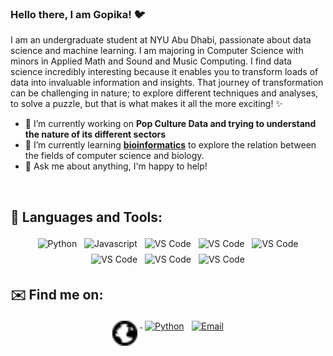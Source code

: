 ### Hello there, I am Gopika! :bird:

I am an undergraduate student at NYU Abu Dhabi, passionate about data science and machine learning. I am majoring in Computer Science with minors in Applied Math and Sound and Music Computing. I find data science incredibly interesting because it enables you to transform loads of data into invaluable information and insights. That journey of transformation can be challenging in nature; to explore different techniques and analyses, to solve a puzzle, but that is what makes it all the more exciting! ✨

- 🔭 I’m currently working on <b>Pop Culture Data and trying to understand the nature of its different sectors</b>
- 🌱 I’m currently learning <b><a href="https://www.coursera.org/learn/dna-analysis">bioinformatics</a></b> to explore the relation between the fields of computer science and biology. 
- 💬 Ask me about anything, I'm happy to help!

<br />

## 🧰 Languages and Tools:
<p align="center">
<img src="https://img.shields.io/badge/Python-FFD43B?style=for-the-badge&logo=python&logoColor=darkgreen" alt="Python" height="40" style="vertical-align:top; margin:4px">
<img src="https://img.shields.io/badge/C%2B%2B-00599C?style=for-the-badge&logo=c%2B%2B&logoColor=white" alt="Javascript" height="40" style="vertical-align:top; margin:4px">
<img src="https://img.shields.io/badge/TensorFlow-FF6F00?style=for-the-badge&logo=TensorFlow&logoColor=white" alt="VS Code" height="40" style="vertical-align:top; margin:4px">
  <img src="https://img.shields.io/badge/scikit_learn-F7931E?style=for-the-badge&logo=scikit-learn&logoColor=white" alt="VS Code" height="40" style="vertical-align:top; margin:4px">
   <img src="https://img.shields.io/badge/Keras-D00000?style=for-the-badge&logo=Keras&logoColor=white" alt="VS Code" height="40" style="vertical-align:top; margin:4px">
  <img src="https://img.shields.io/badge/Plotly-239120?style=for-the-badge&logo=plotly&logoColor=white" alt="VS Code" height="40" style="vertical-align:top; margin:4px">
  <img src="https://img.shields.io/badge/PyTorch Lightning-792EE5?style=for-the-badge&logo=PyTorch Lightning&logoColor=white" alt="VS Code" height="40" style="vertical-align:top; margin:4px">
  <img src="https://img.shields.io/badge/OpenCV-27338e?style=for-the-badge&logo=OpenCV&logoColor=white" alt="VS Code" height="40" style="vertical-align:top; margin:4px">
  <br>
</p>



## ✉️ Find me on:


<p align="center">
 <a href="https://gopika-krishnan.github.io/" target="_blank" rel="noopener noreferrer"> <img src="https://raw.githubusercontent.com/iconic/open-iconic/master/svg/globe.svg" alt="Python" height="40" style="vertical-align:top; margin:4px"> </a>
 <a href="https://www.linkedin.com/in/gopika-krishnan-564b56192/" target="_blank" rel="noopener noreferrer"> <img src="https://cdn.jsdelivr.net/npm/simple-icons@v3/icons/linkedin.svg" alt="Python" height="40" style="vertical-align:top; margin:4px"></a>
 <a href="mailto:gk1656@nyu.edu"> <img src="https://cdn.jsdelivr.net/npm/simple-icons@v3/icons/gmail.svg" alt="Email" height="40" style="vertical-align:top; margin:4px"></a>
</p>

<br>
<!--
**Gopika-Krishnan/Gopika-Krishnan** is a ✨ _special_ ✨ repository because its `README.md` (this file) appears on your GitHub profile.

Here are some ideas to get you started:

- 🔭 I’m currently working on ...
- 🌱 I’m currently learning ...
- 👯 I’m looking to collaborate on ...
- 🤔 I’m looking for help with ...
- 💬 Ask me about ...
- 📫 How to reach me: ...
- 😄 Pronouns: ...
- ⚡ Fun fact: ...
-->
